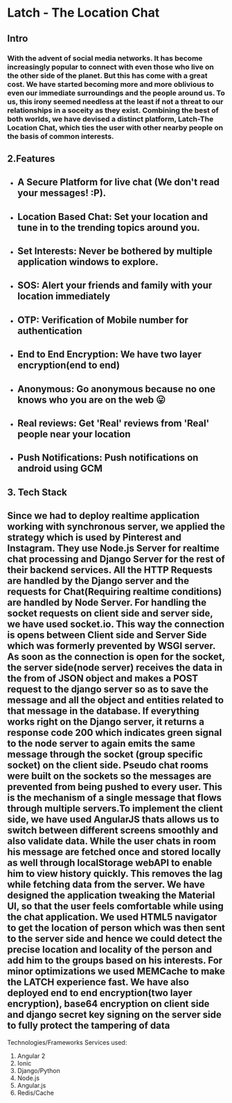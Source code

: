 # **Latch - The Location Chat**

##  **Intro**
### With the advent of social media networks. It has become increasingly popular to connect with even those who live on the other side of the planet. But this has come with a great cost. We have started becoming more and more oblivious to even our immediate surroundings and the people around us. To us, this irony seemed needless at the least if not a threat to our relationships in a soceity as they exist. Combining the best of both worlds, we have devised a distinct platform, **Latch-The Location Chat**, which ties the user with other nearby people on the basis of common interests. 

## **2.Features**
* ## A Secure Platform for live chat (We don't read your messages! :P).  
* ## Location Based Chat: Set your location and tune in to the trending topics around you.
* ## Set Interests: Never be bothered by multiple application windows to explore.
* ## SOS: Alert your friends and family with your location immediately
* ## OTP: Verification of Mobile number for authentication
* ## End to End Encryption: We have two layer encryption(end to end)
* ## Anonymous: Go anonymous because no one knows who you are on the web 😛
* ## Real reviews: Get **'Real'** reviews from **'Real'** people near your location 
* ## Push Notifications: Push notifications on android using GCM

## **3. Tech Stack**

## Since we had to deploy realtime application working with synchronous server, we applied the strategy which is used by Pinterest and Instagram. They use Node.js Server for realtime chat processing and Django Server for the rest of their backend services. All the HTTP Requests are handled by the Django server and the requests for Chat(Requiring realtime conditions) are handled by Node Server. For handling the socket requests on client side and server side, we have used socket.io. This way the connection is opens between Client side and Server Side which was formerly prevented by WSGI server. As soon as the connection is open for the socket, the server side(node server) receives the data in the from of JSON object and makes a POST request to the django server so as to save the message and all the object and entities related to that message in the database. If everything works right on the Django server, it returns a response code 200 which indicates green signal to the node server to again emits the same message through the socket (group specific socket) on the client side. Pseudo chat rooms were built on the sockets so the messages are prevented from being pushed to every user. This is the mechanism of a single message that flows through multiple servers.To implement the client side, we have used AngularJS thats allows us to switch between different screens smoothly and also validate data. While the user chats in room his message are fetched once and stored locally as well through localStorage webAPI to enable him to view history quickly. This removes the lag while fetching data from the server. We have designed the application tweaking the Material UI, so that the user feels comfortable while using the chat application. We used HTML5 navigator to get the location of person which was then sent to the server side and hence we could detect the precise location and locality of the person and add him to the groups based on his interests. For minor optimizations we used MEMCache to make the LATCH experience fast. We have also deployed end to end encryption(two layer encryption), base64 encryption on client side and django secret key signing on the server side to fully protect the tampering of data

Technologies/Frameworks Services used:
1. Angular 2
2. Ionic
3. Django/Python
4. Node.js
5. Angular.js
6. Redis/Cache


 